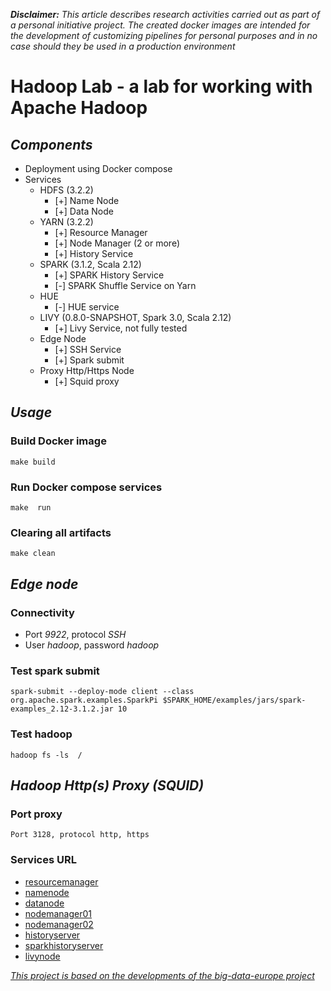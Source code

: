 *__Disclaimer:__* *This article describes research activities carried out as part of a personal initiative project. The created docker images are intended for the development of customizing pipelines for personal purposes and in no case should they be used in a production environment*

# Hadoop Lab - a lab for working with Apache Hadoop
## *Components*
+ Deployment using Docker compose
+ Services
    + HDFS (3.2.2)
        + [+] Name Node
        + [+] Data Node
    + YARN (3.2.2)
        + [+] Resource Manager
        + [+] Node Manager (2 or more)
        + [+] History Service
    + SPARK (3.1.2, Scala 2.12)
        + [+] SPARK History Service
        + [-] SPARK Shuffle Service on Yarn
    + HUE
        + [-] HUE service
    + LIVY (0.8.0-SNAPSHOT, Spark 3.0, Scala 2.12)
        + [+] Livy Service, not fully tested 
    + Edge Node 
        + [+] SSH Service
        + [+] Spark submit
    + Proxy Http/Https Node 
        + [+] Squid proxy

## *Usage*
### Build Docker image
`make build`
### Run Docker compose services
`make  run`
### Clearing all artifacts
`make clean`

## *Edge node*
### Connectivity
   + Port *9922*, protocol *SSH*
   + User *hadoop*, password *hadoop*

### Test spark submit
   `spark-submit --deploy-mode client --class org.apache.spark.examples.SparkPi $SPARK_HOME/examples/jars/spark-examples_2.12-3.1.2.jar 10`
### Test hadoop
   `hadoop fs -ls  /`

## *Hadoop Http(s) Proxy (SQUID)*
### Port proxy
    Port 3128, protocol http, https 
### Services URL
 + [resourcemanager](http://resourcemanager:8088)
 + [namenode](http://namenode:9870)
 + [datanode](http://datanode:9864)
 + [nodemanager01](http://nodemanager01:8042)
 + [nodemanager02](http://nodemanager02:8042)
 + [historyserver](http://historyserver:8188)
 + [sparkhistoryserver](http://sparkhistoryserver:18080)
 + [livynode](http://livynode:8998)

*[This project is based on the developments of the big-data-europe project](https://github.com/big-data-europe/docker-hadoop)*
